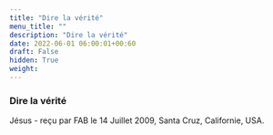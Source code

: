 ```yaml
---
title: "Dire la vérité"
menu_title: ""
description: "Dire la vérité"
date: 2022-06-01 06:00:01+00:60
draft: False
hidden: True
weight:
---
```

### Dire la vérité

Jésus - reçu par FAB le 14 Juillet 2009, Santa Cruz, Californie, USA.



